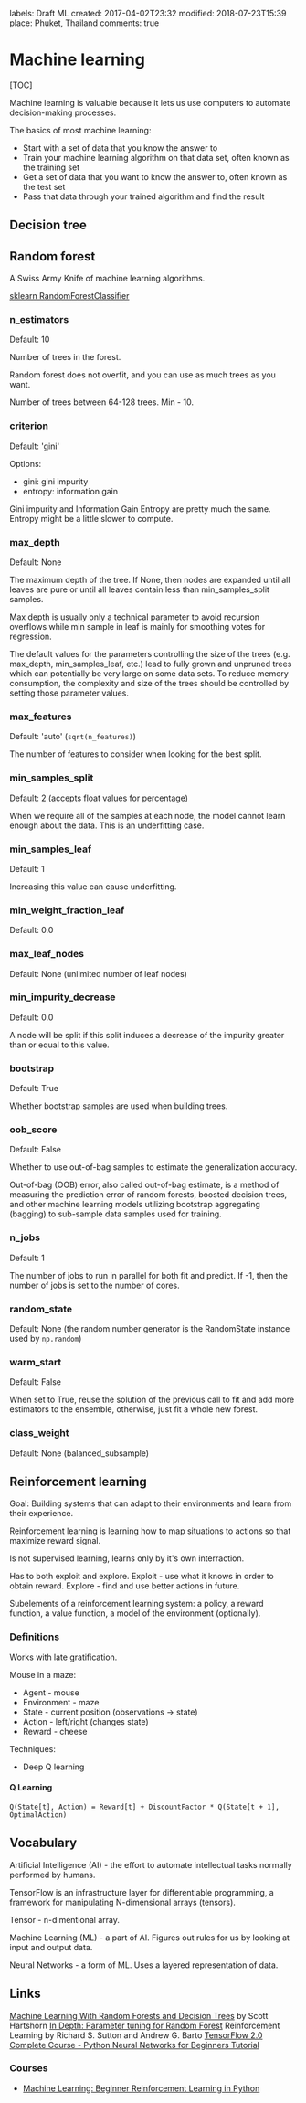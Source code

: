 labels: Draft
        ML
created: 2017-04-02T23:32
modified: 2018-07-23T15:39
place: Phuket, Thailand
comments: true

# Machine learning

[TOC]

Machine learning is valuable because it lets us use computers to automate decision-making processes.

The basics of most machine learning:

- Start with a set of data that you know the answer to
- Train your machine learning algorithm on that data set, often known as the training set
- Get a set of data that you want to know the answer to, often known as the test set
- Pass that data through your trained algorithm and find the result

## Decision tree

## Random forest

A Swiss Army Knife of machine learning algorithms.

[sklearn RandomForestClassifier](http://scikit-learn.org/stable/modules/generated/sklearn.ensemble.RandomForestClassifier.html)

### n_estimators

Default: 10

Number of trees in the forest.

Random forest does not overfit, and you can use as much trees as you want.

Number of trees between 64-128 trees. Min - 10.

### criterion

Default: 'gini'

Options:

- gini: gini impurity
- entropy: information gain

Gini impurity and Information Gain Entropy are pretty much the same.
Entropy might be a little slower to compute.

### max_depth

Default: None

The maximum depth of the tree. If None, then nodes are expanded until all leaves are pure or until all leaves contain less than min_samples_split samples.

Max depth is usually only a technical parameter to avoid recursion overflows while min sample in leaf is mainly for smoothing votes for regression.

The default values for the parameters controlling the size of the trees (e.g. max_depth, min_samples_leaf, etc.) lead to fully grown and unpruned trees which can potentially be very large on some data sets. To reduce memory consumption, the complexity and size of the trees should be controlled by setting those parameter values.

### max_features

Default: 'auto' (`sqrt(n_features)`)

The number of features to consider when looking for the best split.

### min_samples_split

Default: 2 (accepts float values for percentage)

When we require all of the samples at each node, the model cannot learn enough about the data. This is an underfitting case.

### min_samples_leaf

Default: 1

Increasing this value can cause underfitting.

### min_weight_fraction_leaf

Default: 0.0

### max_leaf_nodes

Default: None (unlimited number of leaf nodes)

### min_impurity_decrease

Default: 0.0

A node will be split if this split induces a decrease of the impurity greater than or equal to this value.

### bootstrap

Default: True

Whether bootstrap samples are used when building trees.

### oob_score

Default: False

Whether to use out-of-bag samples to estimate the generalization accuracy.

Out-of-bag (OOB) error, also called out-of-bag estimate, is a method of measuring the prediction error of random forests, boosted decision trees, and other machine learning models utilizing bootstrap aggregating (bagging) to sub-sample data samples used for training.

### n_jobs

Default: 1

The number of jobs to run in parallel for both fit and predict. If -1, then the number of jobs is set to the number of cores.

### random_state

Default: None (the random number generator is the RandomState instance used by `np.random`)

### warm_start

Default: False

When set to True, reuse the solution of the previous call to fit and add more estimators to the ensemble, otherwise, just fit a whole new forest.

### class_weight

Default: None (balanced_subsample)

## Reinforcement learning

Goal: Building systems that can adapt to their environments and learn from their experience.

Reinforcement learning is learning how to map situations to actions so that maximize reward signal.

Is not supervised learning, learns only by it's own interraction.

Has to both exploit and explore. Exploit - use what it knows in order to obtain reward. Explore - find and use better actions in future.

Subelements of a reinforcement learning system: a policy, a reward function, a value function, a model of the environment (optionally).

### Definitions

Works with late gratification.

Mouse in a maze:

- Agent - mouse
- Environment - maze
- State - current position (observations -> state)
- Action - left/right (changes state)
- Reward - cheese

Techniques:

- Deep Q learning

#### Q Learning

`Q(State[t], Action) = Reward[t] + DiscountFactor * Q(State[t + 1], OptimalAction)`

## Vocabulary

Artificial Intelligence (AI) - the effort to automate intellectual tasks normally performed by humans.

TensorFlow is an infrastructure layer for differentiable programming, a framework for manipulating N-dimensional arrays (tensors).

Tensor - n-dimentional array.

Machine Learning (ML) - a part of AI. Figures out rules for us by looking at input and output data.

Neural Networks - a form of ML. Uses a layered representation of data.

## Links

[Machine Learning With Random Forests and Decision Trees](https://www.amazon.com/Machine-Learning-Random-Forests-Decision-ebook/dp/B01JBL8YVK) by Scott Hartshorn
[In Depth: Parameter tuning for Random Forest](https://medium.com/@mohtedibf/in-depth-parameter-tuning-for-random-forest-d67bb7e920d)
Reinforcement Learning by Richard S. Sutton and Andrew G. Barto
[TensorFlow 2.0 Complete Course - Python Neural Networks for Beginners Tutorial](https://www.youtube.com/watch?v=tPYj3fFJGjk)

### Courses

- [Machine Learning: Beginner Reinforcement Learning in Python](https://www.udemy.com/course/machine-learning-beginner-reinforcement-learning-in-python/)
